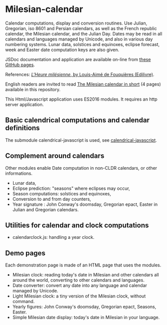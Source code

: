 # Milesian-calendar
Calendar computations, display and conversion routines. 
Use Julian, Gregorian, iso 8601 and Persian calendars, as well as the French republic calendar, the Milesian calendar, and the Julian Day.
Dates may be read in all calendars and languages managed by Unicode, and also in various day numbering systems.
Lunar data, solstices and equinoxes, eclipse forecast, week and Easter date computation keys are also given.

JSDoc documentation and application are available on-line from [these GitHub pages](https://louis-aime.github.io/Milesian-calendar/).

References:
[*L'Heure milésienne*, by Louis-Aimé de Fouquières (Edilivre)](http://www.calendriermilesien.org/l-heure-milesienne.html).

English readers are invited to read 
[The Milesian calendar in short](https://github.com/Louis-Aime/Milesian-calendar/blob/master/The%20Milesian%20calendar%20in%20short.pdf) 
(4 pages) available in this repository.

This Html/Javascript application uses ES2016 modules. It requires an http server application.

## Basic calendrical computations and calendar definitions
The submodule calendrical-javascript is used, see [calendrical-javascript](https://github.com/Louis-Aime/calendrical-javascript).

## Complement around calendars
Other modules enable Date computation in non-CLDR calendars, or other informations. 
- Lunar data,
- Eclipse prediction: "seasons" where eclipses may occur,
- Season computations: solstices and equinoxes,
- Conversion to and from day counters,
- Year signature : John Conway's doomsday, Gregorian epact, Easter in Julian and Gregorian calendars.

## Utilities for calendar and clock computations
 - calendarclock.js: handling a year clock.
 
## Demo pages
Each demonstration page is made of an HTML page that uses the modules.
 - Milesian clock: reading today's date in Milesian and other calendars all around the world, converting to other calendars and languages.
 - Date converter: convert any date into any language and calendar managed by Unicode.
 - Light Milesian clock: a tiny version of the Milesian clock, without command.
 - Yearly figures: John Conway's doomsday, Gregorian epact, Seasons, Easter.
 - Simple Milesian date display: today's date in Milesian in your language.
